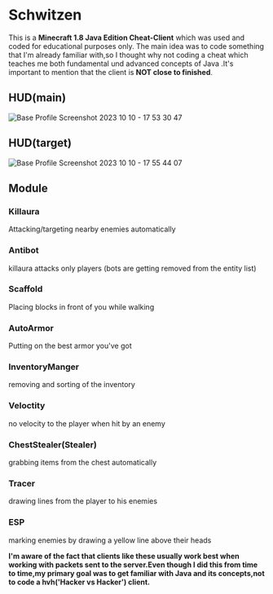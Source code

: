 
# Schwitzen

This is a <strong>Minecraft 1.8 Java Edition Cheat-Client</strong> which was used and coded for educational purposes only. The main idea was to code something that I'm already familiar with,so I thought why not coding a cheat which teaches me both fundamental und advanced concepts of Java .It's important to mention that the client is <strong>NOT close to finished</strong>.


## HUD(main)

![Base Profile Screenshot 2023 10 10 - 17 53 30 47](https://github.com/BenAmSchwitzen/Schwitzen-0.1-Minecraft-cheat/assets/135648700/41880ec9-f93f-44f7-95a7-c0e887bd81ee)


## HUD(target)

![Base Profile Screenshot 2023 10 10 - 17 55 44 07](https://github.com/BenAmSchwitzen/Schwitzen-0.1-Minecraft-cheat/assets/135648700/10af70c5-8776-429c-a8b7-6e347de4edaa)


## Module

### Killaura 
Attacking/targeting nearby enemies automatically
### Antibot
killaura attacks only players (bots are getting removed from the entity list)
### Scaffold 
Placing blocks in front of you while walking
### AutoArmor 
Putting on the best armor you've got
### InventoryManger 
removing and sorting of the inventory
### Veloctity 
no velocity to the player when hit by an enemy
### ChestStealer(Stealer)
grabbing items from the chest automatically
### Tracer
drawing lines from the player to his enemies
### ESP
marking enemies by drawing a yellow line above their heads



<strong>I'm aware of the fact that clients like these usually work best when working with packets sent to the server.Even though I did this from time to time,my primary goal was to get familiar with Java and its concepts,not to code a hvh('Hacker vs Hacker') client.</strong>

